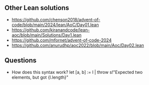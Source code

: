 ## Other Lean solutions
* https://github.com/chenson2018/advent-of-code/blob/main/2024/lean/AoC/Day01.lean
* https://github.com/kiranandcode/lean-aoc/blob/main/Solutions/Day1.lean
* https://github.com/mfornet/advent-of-code-2024
* https://github.com/anurudhp/aoc2022/blob/main/Aoc/Day02.lean

## Questions
* How does this syntax work?
    let [a, b] := l | throw s!"Expected two elements, but got {l.length}"


